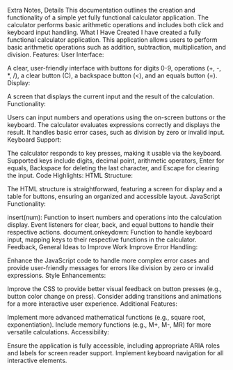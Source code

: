 Extra Notes, Details
This documentation outlines the creation and functionality of a simple yet fully functional calculator application. The calculator performs basic arithmetic operations and includes both click and keyboard input handling.
What I Have Created
I have created a fully functional calculator application. This application allows users to perform basic arithmetic operations such as addition, subtraction, multiplication, and division.
Features:
User Interface:

A clear, user-friendly interface with buttons for digits 0-9, operations (+, -, *, /), a clear button (C), a backspace button (<), and an equals button (=).
Display:

A screen that displays the current input and the result of the calculation.
Functionality:

Users can input numbers and operations using the on-screen buttons or the keyboard.
The calculator evaluates expressions correctly and displays the result.
It handles basic error cases, such as division by zero or invalid input.
Keyboard Support:

The calculator responds to key presses, making it usable via the keyboard. Supported keys include digits, decimal point, arithmetic operators, Enter for equals, Backspace for deleting the last character, and Escape for clearing the input.
Code Highlights:
HTML Structure:

The HTML structure is straightforward, featuring a screen for display and a table for buttons, ensuring an organized and accessible layout.
JavaScript Functionality:

insert(num): Function to insert numbers and operations into the calculation display.
Event listeners for clear, back, and equal buttons to handle their respective actions.
document.onkeydown: Function to handle keyboard input, mapping keys to their respective functions in the calculator.
Feedback, General Ideas to Improve Work
Improve Error Handling:

Enhance the JavaScript code to handle more complex error cases and provide user-friendly messages for errors like division by zero or invalid expressions.
Style Enhancements:

Improve the CSS to provide better visual feedback on button presses (e.g., button color change on press).
Consider adding transitions and animations for a more interactive user experience.
Additional Features:

Implement more advanced mathematical functions (e.g., square root, exponentiation).
Include memory functions (e.g., M+, M-, MR) for more versatile calculations.
Accessibility:

Ensure the application is fully accessible, including appropriate ARIA roles and labels for screen reader support.
Implement keyboard navigation for all interactive elements.
